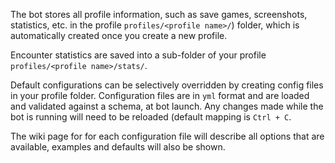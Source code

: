 The bot stores all profile information, such as save games, screenshots, statistics, etc. in the profile `profiles/<profile name>/`) folder, which is automatically created once you create a new profile.

Encounter statistics are saved into a sub-folder of your profile `profiles/<profile name>/stats/`.

Default configurations can be selectively overridden by creating config files in your profile folder. Configuration files are in `yml` format and are loaded and validated against a schema, at bot launch. Any changes made while the bot is running will need to be reloaded (default mapping is `Ctrl + C`.

The wiki page for for each configuration file will describe all options that are available, examples and defaults will also be shown.